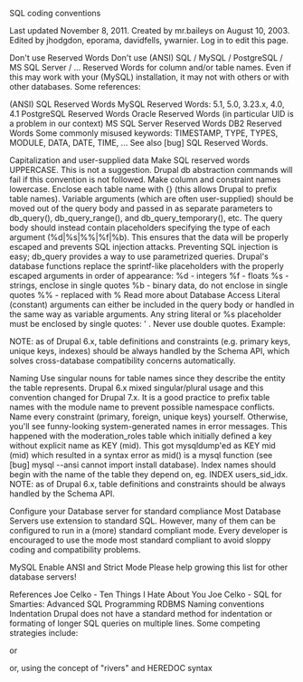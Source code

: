
SQL coding conventions

Last updated November 8, 2011. Created by mr.baileys on August 10, 2003.
Edited by jhodgdon, eporama, davidfells, ywarnier. Log in to edit this page.

Don't use Reserved Words
Don't use (ANSI) SQL / MySQL / PostgreSQL / MS SQL Server / ... Reserved Words for column and/or table names. Even if this may work with your (MySQL) installation, it may not with others or with other databases. Some references:

(ANSI) SQL Reserved Words
MySQL Reserved Words: 5.1, 5.0, 3.23.x, 4.0, 4.1
PostgreSQL Reserved Words
Oracle Reserved Words (in particular UID is a problem in our context)
MS SQL Server Reserved Words
DB2 Reserved Words
Some commonly misused keywords: TIMESTAMP, TYPE, TYPES, MODULE, DATA, DATE, TIME, ...
See also [bug] SQL Reserved Words.

Capitalization and user-supplied data
Make SQL reserved words UPPERCASE. This is not a suggestion. Drupal db abstraction commands will fail if this convention is not followed.
Make column and constraint names lowercase.
Enclose each table name with {} (this allows Drupal to prefix table names).
Variable arguments (which are often user-supplied) should be moved out of the query body and passed in as separate parameters to db_query(), db_query_range(), and db_query_temporary(), etc. The query body should instead contain placeholders specifying the type of each argument (%d|%s|%%|%f|%b). This ensures that the data will be properly escaped and prevents SQL injection attacks.
Preventing SQL injection is easy; db_query provides a way to use parametrized queries. Drupal's database functions replace the sprintf-like placeholders with the properly escaped arguments in order of appearance:
%d - integers
%f - floats
%s - strings, enclose in single quotes
%b - binary data, do not enclose in single quotes
%% - replaced with %
Read more about Database Access
Literal (constant) arguments can either be included in the query body or handled in the same way as variable arguments.
Any string literal or %s placeholder must be enclosed by single quotes: ' . Never use double quotes.
Example:
<?php
db_query("INSERT INTO {filters} (format, module, delta, weight) VALUES (%d, 'php', 0, 0)", $format);
?>
NOTE: as of Drupal 6.x, table definitions and constraints (e.g. primary keys, unique keys, indexes) should be always handled by the Schema API, which solves cross-database compatibility concerns automatically.

Naming
Use singular nouns for table names since they describe the entity the table represents. Drupal 6.x mixed singular/plural usage and this convention changed for Drupal 7.x.
It is a good practice to prefix table names with the module name to prevent possible namespace conflicts.
Name every constraint (primary, foreign, unique keys) yourself. Otherwise, you'll see funny-looking system-generated names in error messages. This happened with the moderation_roles table which initially defined a key without explicit name as KEY (mid). This got mysqldump'ed as KEY mid (mid) which resulted in a syntax error as mid() is a mysql function (see [bug] mysql --ansi cannot import install database).
Index names should begin with the name of the table they depend on, eg. INDEX users_sid_idx.
NOTE: as of Drupal 6.x, table definitions and constraints should be always handled by the Schema API.

Configure your Database server for standard compliance
Most Database Servers use extension to standard SQL. However, many of them can be configured to run in a (more) standard compliant mode. Every developer is encouraged to use the mode most standard compliant to avoid sloppy coding and compatibility problems.

MySQL
Enable ANSI and Strict Mode
Please help growing this list for other database servers!

References
Joe Celko - Ten Things I Hate About You
Joe Celko - SQL for Smarties: Advanced SQL Programming
RDBMS Naming conventions
Indentation
Drupal does not have a standard method for indentation or formating of longer SQL queries on multiple lines. Some competing strategies include:
<?php
if (!(db_query(
  "
    INSERT INTO {mlsp_media_file_type}
    SET extension   = '%s',
    attributes      = '%s'
  ",
  $file_type_entry['extension'],
  $selected_attributes
))) {
  $errors = TRUE;
}
?>

or
<?php
$sql = "SELECT t.*, j1.col1, j2.col2"
. " FROM {table} AS t"
. " LEFT JOIN {join1} AS j1 ON j1.id = t.jid"
. " LEFT JOIN {join2} AS j2 ON j2.id = t.jjid"
. " WHERE t.col LIKE '%s'"
. " ORDER BY %s"
;
$result = db_query($sql, 'findme', 't.weight');
?>

or, using the concept of "rivers" and HEREDOC syntax
<?php
$sql = <<<SQL
 SELECT t.*
      , j1.col1
      , j2.col2 
   FROM {table} AS t 
   LEFT 
   JOIN {join1} AS j1 
     ON j1.id = t.jid 
   LEFT
   JOIN {join2} AS j2
     ON j2.id = t.jid
  WHERE t.col LIKE '%s%' 
  ORDER 
     BY %s
SQL;
$result = db_query($sql, 'findme', 't.weight');
?>


